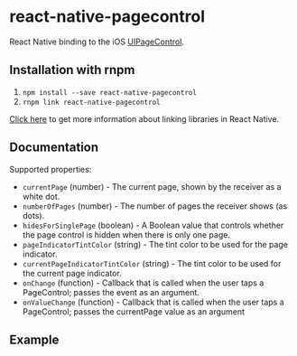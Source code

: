 # react-native-pagecontrol
React Native binding to the iOS [UIPageControl](https://developer.apple.com/library/ios/documentation/UIKit/Reference/UIPageControl_Class/index.html).

## Installation with rnpm
1. `npm install --save react-native-pagecontrol`
2. `rnpm link react-native-pagecontrol`

[Click here](http://facebook.github.io/react-native/docs/linking-libraries-ios.html#content) to get more information about linking libraries in React Native.

## Documentation

Supported properties:

* `currentPage` (number) - The current page, shown by the receiver as a white dot.
* `numberOfPages` (number) - The number of pages the receiver shows (as dots).
* `hidesForSinglePage` (boolean) - A Boolean value that controls whether the page control is hidden when there is only one page.
* `pageIndicatorTintColor` (string) - The tint color to be used for the page indicator.
* `currentPageIndicatorTintColor` (string) - The tint color to be used for the current page indicator.
* `onChange` (function) - Callback that is called when the user taps a PageControl; passes the event as an argument. 
* `onValueChange` (function) - Callback that is called when the user taps a PageControl; passes the currentPage value as an argument 

## Example
